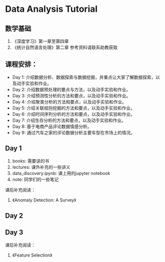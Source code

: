 # Data Analysis Tutorial

## 数学基础
1. 《深度学习》第一章至第四章
2. 《统计自然语言处理》第二章
参考资料请联系助教获取

## 课程安排：

 * Day 1: 介绍数据分析、数据探索与数据挖掘，并重点让大家了解数据探索，以及动手实验和作业。
 * Day 2: 介绍数据预处理的要点与方法，以及动手实验和作业。
 * Day 3: 介绍预测性分析的方法和要点，以及动手实验和作业。
 * Day 4: 介绍聚类分析的方法和要点，以及动手实验和作业。
 * Day 5: 介绍关联规则挖掘的方法和要点，以及动手实验和作业。
 * Day 6: 介绍时间序列分析的方法和要点，以及动手实验和作业。
 * Day 7: 介绍生存分析的方法和要点，以及动手实验和作业。
 * Day 8: 基于电商产品评论数据情感分析。
 * Day 9: 通过汽车之家的评论数据分析主要车型在市场上的情况。

## Day 1

1. books: 需要读的书
2. lectures: 课外补充的一些讲义 
3. data_discovery.ipynb: 课上用的jupyter notebook
4. note: 同学们的一些笔记

课后补充阅读：
1. 《Anomaly Detection: A Survey》

## Day 2

## Day 3
课后补充阅读：
1. 《Feature Selection》